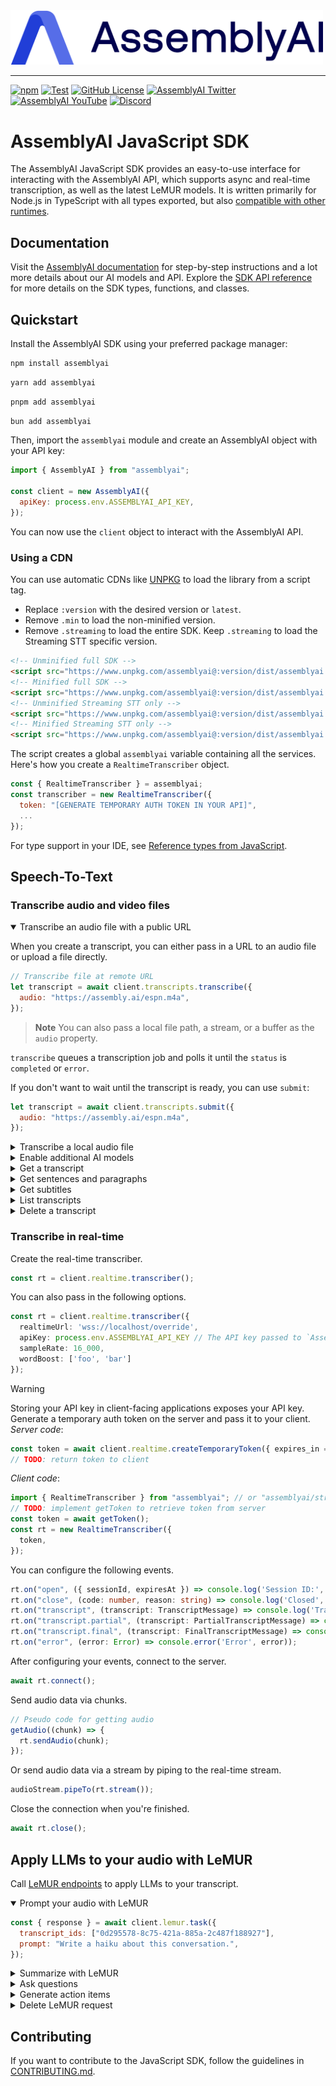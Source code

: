 <img src="https://github.com/AssemblyAI/assemblyai-node-sdk/blob/main/assemblyai.png?raw=true" width="500"/>

---

[![npm](https://img.shields.io/npm/v/assemblyai)](https://www.npmjs.com/package/assemblyai)
[![Test](https://github.com/AssemblyAI/assemblyai-node-sdk/actions/workflows/test.yml/badge.svg)](https://github.com/AssemblyAI/assemblyai-node-sdk/actions/workflows/test.yml)
[![GitHub License](https://img.shields.io/github/license/AssemblyAI/assemblyai-node-sdk)](https://github.com/AssemblyAI/assemblyai-node-sdk/blob/main/LICENSE)
[![AssemblyAI Twitter](https://img.shields.io/twitter/follow/AssemblyAI?label=%40AssemblyAI&style=social)](https://twitter.com/AssemblyAI)
[![AssemblyAI YouTube](https://img.shields.io/youtube/channel/subscribers/UCtatfZMf-8EkIwASXM4ts0A)](https://www.youtube.com/@AssemblyAI)
[![Discord](https://img.shields.io/discord/875120158014853141?logo=discord&label=Discord&link=https%3A%2F%2Fdiscord.com%2Fchannels%2F875120158014853141&style=social)
](https://assembly.ai/discord)

# AssemblyAI JavaScript SDK

The AssemblyAI JavaScript SDK provides an easy-to-use interface for interacting with the AssemblyAI API,
which supports async and real-time transcription, as well as the latest LeMUR models.
It is written primarily for Node.js in TypeScript with all types exported, but also [compatible with other runtimes](./docs/compat.md).

## Documentation

Visit the [AssemblyAI documentation](https://www.assemblyai.com/docs) for step-by-step instructions and a lot more details about our AI models and API.
Explore the [SDK API reference](https://assemblyai.github.io/assemblyai-node-sdk/) for more details on the SDK types, functions, and classes.

## Quickstart

Install the AssemblyAI SDK using your preferred package manager:

```bash
npm install assemblyai
```

```bash
yarn add assemblyai
```

```bash
pnpm add assemblyai
```

```bash
bun add assemblyai
```

Then, import the `assemblyai` module and create an AssemblyAI object with your API key:

```js
import { AssemblyAI } from "assemblyai";

const client = new AssemblyAI({
  apiKey: process.env.ASSEMBLYAI_API_KEY,
});
```

You can now use the `client` object to interact with the AssemblyAI API.

### Using a CDN

You can use automatic CDNs like [UNPKG](https://unpkg.com/) to load the library from a script tag.

- Replace `:version` with the desired version or `latest`.
- Remove `.min` to load the non-minified version.
- Remove `.streaming` to load the entire SDK. Keep `.streaming` to load the Streaming STT specific version.

```html
<!-- Unminified full SDK -->
<script src="https://www.unpkg.com/assemblyai@:version/dist/assemblyai.umd.js"></script>
<!-- Minified full SDK -->
<script src="https://www.unpkg.com/assemblyai@:version/dist/assemblyai.umd.min.js"></script>
<!-- Unminified Streaming STT only -->
<script src="https://www.unpkg.com/assemblyai@:version/dist/assemblyai.streaming.umd.js"></script>
<!-- Minified Streaming STT only -->
<script src="https://www.unpkg.com/assemblyai@:version/dist/assemblyai.streaming.umd.min.js"></script>
```

The script creates a global `assemblyai` variable containing all the services.
Here's how you create a `RealtimeTranscriber` object.

```js
const { RealtimeTranscriber } = assemblyai;
const transcriber = new RealtimeTranscriber({
  token: "[GENERATE TEMPORARY AUTH TOKEN IN YOUR API]",
  ...
});
```

For type support in your IDE, see [Reference types from JavaScript](./docs/reference-types-from-js.md).

## Speech-To-Text

### Transcribe audio and video files

<details open>
  <summary>Transcribe an audio file with a public URL</summary>

When you create a transcript, you can either pass in a URL to an audio file or upload a file directly.

```js
// Transcribe file at remote URL
let transcript = await client.transcripts.transcribe({
  audio: "https://assembly.ai/espn.m4a",
});
```

> **Note**
> You can also pass a local file path, a stream, or a buffer as the `audio` property.

`transcribe` queues a transcription job and polls it until the `status` is `completed` or `error`.

If you don't want to wait until the transcript is ready, you can use `submit`:

```js
let transcript = await client.transcripts.submit({
  audio: "https://assembly.ai/espn.m4a",
});
```

</details>

<details>
  <summary>Transcribe a local audio file</summary>

When you create a transcript, you can either pass in a URL to an audio file or upload a file directly.

```js
// Upload a file via local path and transcribe
let transcript = await client.transcripts.transcribe({
  audio: "./news.mp4",
});
```

> **Note:**
> You can also pass a file URL, a stream, or a buffer as the `audio` property.

`transcribe` queues a transcription job and polls it until the `status` is `completed` or `error`.

If you don't want to wait until the transcript is ready, you can use `submit`:

```js
let transcript = await client.transcripts.submit({
  audio: "./news.mp4",
});
```

</details>

<details>
  <summary>Enable additional AI models</summary>

You can extract even more insights from the audio by enabling any of our [AI models](https://www.assemblyai.com/docs/audio-intelligence) using _transcription options_.
For example, here's how to enable [Speaker diarization](https://www.assemblyai.com/docs/speech-to-text/speaker-diarization) model to detect who said what.

```js
let transcript = await client.transcripts.transcribe({
  audio: "https://assembly.ai/espn.m4a",
  speaker_labels: true,
});
for (let utterance of transcript.utterances) {
  console.log(`Speaker ${utterance.speaker}: ${utterance.text}`);
}
```

</details>

<details>
  <summary>Get a transcript</summary>

This will return the transcript object in its current state. If the transcript is still processing, the `status` field will be `queued` or `processing`. Once the transcript is complete, the `status` field will be `completed`.

```js
const transcript = await client.transcripts.get(transcript.id);
```

If you created a transcript using `.submit()`, you can still poll until the transcript `status` is `completed` or `error` using `.waitUntilReady()`:

```js
const transcript = await client.transcripts.waitUntilReady(transcript.id, {
  // How frequently the transcript is polled in ms. Defaults to 3000.
  pollingInterval: 1000,
  // How long to wait in ms until the "Polling timeout" error is thrown. Defaults to infinite (-1).
  pollingTimeout: 5000,
});
```

</details>
<details>
  <summary>Get sentences and paragraphs</summary>

```js
const sentences = await client.transcripts.sentences(transcript.id);
const paragraphs = await client.transcripts.paragraphs(transcript.id);
```

</details>

<details>
  <summary>Get subtitles</summary>

```js
const charsPerCaption = 32;
let srt = await client.transcripts.subtitles(transcript.id, "srt");
srt = await client.transcripts.subtitles(transcript.id, "srt", charsPerCaption);

let vtt = await client.transcripts.subtitles(transcript.id, "vtt");
vtt = await client.transcripts.subtitles(transcript.id, "vtt", charsPerCaption);
```

</details>
<details>
  <summary>List transcripts</summary>

This will return a page of transcripts you created.

```js
const page = await client.transcripts.list();
```

You can also paginate over all pages.

```typescript
let previousPageUrl: string | null = null;
do {
  const page = await client.transcripts.list(previousPageUrl);
  previousPageUrl = page.page_details.prev_url;
} while (previousPageUrl !== null);
```

> [!NOTE]
> To paginate over all pages, you need to use the `page.page_details.prev_url`
> because the transcripts are returned in descending order by creation date and time.
> The first page is are the most recent transcript, and each "previous" page are older transcripts.

</details>

<details>
<summary>Delete a transcript</summary>

```js
const res = await client.transcripts.delete(transcript.id);
```

</details>

### Transcribe in real-time

Create the real-time transcriber.

```typescript
const rt = client.realtime.transcriber();
```

You can also pass in the following options.

```typescript
const rt = client.realtime.transcriber({
  realtimeUrl: 'wss://localhost/override',
  apiKey: process.env.ASSEMBLYAI_API_KEY // The API key passed to `AssemblyAI` will be used by default,
  sampleRate: 16_000,
  wordBoost: ['foo', 'bar']
});
```

> [!WARNING]
> Storing your API key in client-facing applications exposes your API key.
> Generate a temporary auth token on the server and pass it to your client.
> _Server code_:
>
> ```typescript
> const token = await client.realtime.createTemporaryToken({ expires_in = 60 });
> // TODO: return token to client
> ```
>
> _Client code_:
>
> ```typescript
> import { RealtimeTranscriber } from "assemblyai"; // or "assemblyai/streaming"
> // TODO: implement getToken to retrieve token from server
> const token = await getToken();
> const rt = new RealtimeTranscriber({
>   token,
> });
> ```

You can configure the following events.

<!-- prettier-ignore -->
```typescript
rt.on("open", ({ sessionId, expiresAt }) => console.log('Session ID:', sessionId, 'Expires at:', expiresAt));
rt.on("close", (code: number, reason: string) => console.log('Closed', code, reason));
rt.on("transcript", (transcript: TranscriptMessage) => console.log('Transcript:', transcript));
rt.on("transcript.partial", (transcript: PartialTranscriptMessage) => console.log('Partial transcript:', transcript));
rt.on("transcript.final", (transcript: FinalTranscriptMessage) => console.log('Final transcript:', transcript));
rt.on("error", (error: Error) => console.error('Error', error));
```

After configuring your events, connect to the server.

```typescript
await rt.connect();
```

Send audio data via chunks.

```typescript
// Pseudo code for getting audio
getAudio((chunk) => {
  rt.sendAudio(chunk);
});
```

Or send audio data via a stream by piping to the real-time stream.

```typescript
audioStream.pipeTo(rt.stream());
```

Close the connection when you're finished.

```typescript
await rt.close();
```

## Apply LLMs to your audio with LeMUR

Call [LeMUR endpoints](https://www.assemblyai.com/docs/api-reference/lemur) to apply LLMs to your transcript.

<details open>
<summary>Prompt your audio with LeMUR</summary>

```js
const { response } = await client.lemur.task({
  transcript_ids: ["0d295578-8c75-421a-885a-2c487f188927"],
  prompt: "Write a haiku about this conversation.",
});
```

</details>

<details>
<summary>Summarize with LeMUR</summary>

```js
const { response } = await client.lemur.summary({
  transcript_ids: ["0d295578-8c75-421a-885a-2c487f188927"],
  answer_format: "one sentence",
  context: {
    speakers: ["Alex", "Bob"],
  },
});
```

</details>

<details>
<summary>Ask questions</summary>

```js
const { response } = await client.lemur.questionAnswer({
  transcript_ids: ["0d295578-8c75-421a-885a-2c487f188927"],
  questions: [
    {
      question: "What are they discussing?",
      answer_format: "text",
    },
  ],
});
```

</details>
<details>
<summary>Generate action items</summary>

```js
const { response } = await client.lemur.actionItems({
  transcript_ids: ["0d295578-8c75-421a-885a-2c487f188927"],
});
```

</details>
<details>
<summary>Delete LeMUR request</summary>

```js
const response = await client.lemur.purgeRequestData(lemurResponse.request_id);
```

</details>

## Contributing

If you want to contribute to the JavaScript SDK, follow the guidelines in [CONTRIBUTING.md](./CONTRIBUTING.md).
